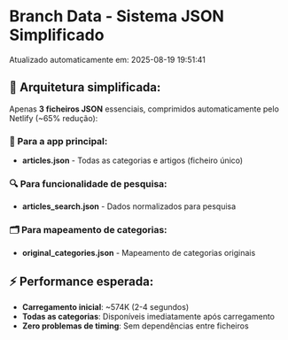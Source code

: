 # Branch Data - Sistema JSON Simplificado
Atualizado automaticamente em: 2025-08-19 19:51:41

## 🎯 Arquitetura simplificada:
Apenas **3 ficheiros JSON** essenciais, comprimidos automaticamente pelo Netlify (~65% redução):

### 📱 Para a app principal:
- **articles.json** - Todas as categorias e artigos (ficheiro único)

### 🔍 Para funcionalidade de pesquisa:
- **articles_search.json** - Dados normalizados para pesquisa

### 🗂️ Para mapeamento de categorias:
- **original_categories.json** - Mapeamento de categorias originais

## ⚡ Performance esperada:
- **Carregamento inicial**: ~574K (2-4 segundos)
- **Todas as categorias**: Disponíveis imediatamente após carregamento
- **Zero problemas de timing**: Sem dependências entre ficheiros
